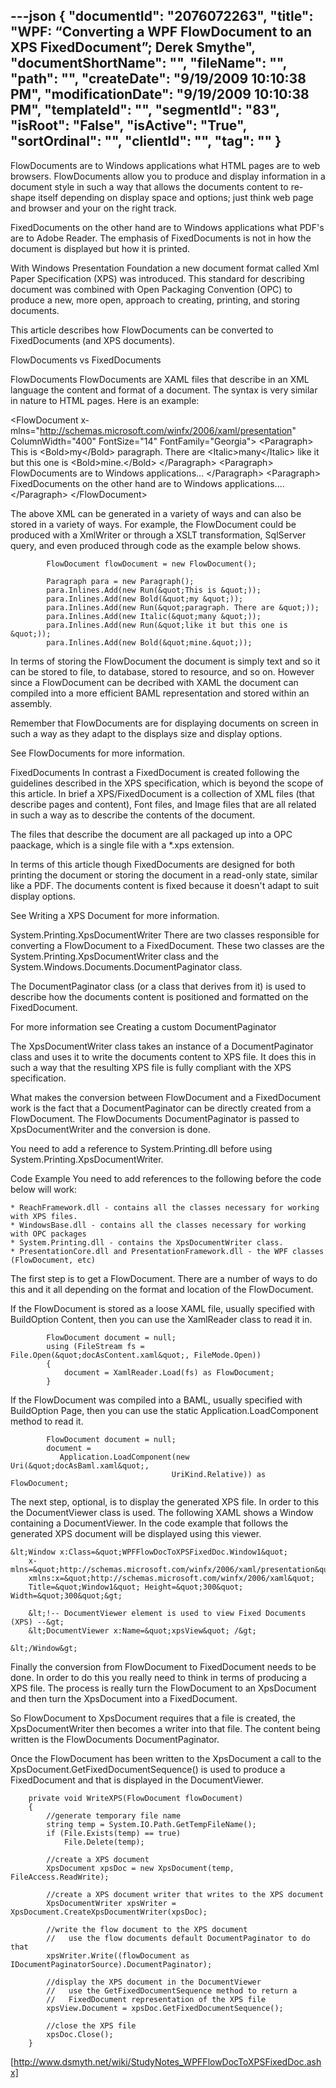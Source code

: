 ---json
{
  "documentId": "2076072263",
  "title": "WPF: “Converting a WPF FlowDocument to an XPS FixedDocument”; Derek Smythe",
  "documentShortName": "",
  "fileName": "",
  "path": "",
  "createDate": "9/19/2009 10:10:38 PM",
  "modificationDate": "9/19/2009 10:10:38 PM",
  "templateId": "",
  "segmentId": "83",
  "isRoot": "False",
  "isActive": "True",
  "sortOrdinal": "",
  "clientId": "",
  "tag": ""
}
---

FlowDocuments are to Windows applications what HTML pages are to web browsers. FlowDocuments allow you to produce and display information in a document style in such a way that allows the documents content to re-shape itself depending on display space and options; just think web page and browser and your on the right track.

FixedDocuments on the other hand are to Windows applications what PDF's are to Adobe Reader. The emphasis of FixedDocuments is not in how the document is displayed but how it is printed.

With Windows Presentation Foundation a new document format called Xml Paper Specification (XPS) was introduced. This standard for describing document was combined with Open Packaging Convention (OPC) to produce a new, more open, approach to creating, printing, and storing documents.

This article describes how FlowDocuments can be converted to FixedDocuments (and XPS documents).

FlowDocuments vs FixedDocuments


FlowDocuments
FlowDocuments are XAML files that describe in an XML language the content and format of a document. The syntax is very similar in nature to HTML pages. Here is an example:

&lt;FlowDocument x­mlns=&quot;http://schemas.microsoft.com/winfx/2006/xaml/presentation&quot;
    ColumnWidth=&quot;400&quot; FontSize=&quot;14&quot; FontFamily=&quot;Georgia&quot;&gt;
    &lt;Paragraph&gt;
        This is
        &lt;Bold&gt;my&lt;/Bold&gt; paragraph. There are
        &lt;Italic&gt;many&lt;/Italic&gt; like it but this one is
        &lt;Bold&gt;mine.&lt;/Bold&gt;
    &lt;/Paragraph&gt;
    &lt;Paragraph&gt;
        FlowDocuments are to Windows applications... 
    &lt;/Paragraph&gt;
    &lt;Paragraph&gt;
        FixedDocuments on the other hand are to Windows applications....
    &lt;/Paragraph&gt;
&lt;/FlowDocument&gt;


The above XML can be generated in a variety of ways and can also be stored in a variety of ways. For example, the FlowDocument could be produced with a XmlWriter or through a XSLT transformation, SqlServer query, and even produced through code as the example below shows.

            FlowDocument flowDocument = new FlowDocument();

            Paragraph para = new Paragraph();
            para.Inlines.Add(new Run(&quot;This is &quot;));
            para.Inlines.Add(new Bold(&quot;my &quot;));
            para.Inlines.Add(new Run(&quot;paragraph. There are &quot;));
            para.Inlines.Add(new Italic(&quot;many &quot;));
            para.Inlines.Add(new Run(&quot;like it but this one is &quot;));
            para.Inlines.Add(new Bold(&quot;mine.&quot;));


In terms of storing the FlowDocument the document is simply text and so it can be stored to file, to database, stored to resource, and so on. However since a FlowDocument can be decribed with XAML the document can compiled into a more efficient BAML representation and stored within an assembly.

Remember that FlowDocuments are for displaying documents on screen in such a way as they adapt to the displays size and display options.

See FlowDocuments for more information.

FixedDocuments
In contrast a FixedDocument is created following the guidelines described in the XPS specification, which is beyond the scope of this article. In brief a XPS/FixedDocument is a collection of XML files (that describe pages and content), Font files, and Image files that are all related in such a way as to describe the contents of the document.

The files that describe the document are all packaged up into a OPC paackage, which is a single file with a *.xps extension.

In terms of this article though FixedDocuments are designed for both printing the document or storing the document in a read-only state, similar like a PDF. The documents content is fixed because it doesn't adapt to suit display options.

See Writing a XPS Document for more information.

System.Printing.XpsDocumentWriter
There are two classes responsible for converting a FlowDocument to a FixedDocument. These two classes are the System.Printing.XpsDocumentWriter class and the System.Windows.Documents.DocumentPaginator class.

The DocumentPaginator class (or a class that derives from it) is used to describe how the documents content is positioned and formatted on the FixedDocument.

For more information see Creating a custom DocumentPaginator

The XpsDocumentWriter class takes an instance of a DocumentPaginator class and uses it to write the documents content to XPS file. It does this in such a way that the resulting XPS file is fully compliant with the XPS specification.

What makes the conversion between FlowDocument and a FixedDocument work is the fact that a DocumentPaginator can be directly created from a FlowDocument. The FlowDocuments DocumentPaginator is passed to XpsDocumentWriter and the conversion is done.

You need to add a reference to System.Printing.dll before using System.Printing.XpsDocumentWriter.

Code Example
You need to add references to the following before the code below will work:

    * ReachFramework.dll - contains all the classes necessary for working with XPS files.
    * WindowsBase.dll - contains all the classes necessary for working with OPC packages
    * System.Printing.dll - contains the XpsDocumentWriter class.
    * PresentationCore.dll and PresentationFramework.dll - the WPF classes (FlowDocument, etc)


The first step is to get a FlowDocument. There are a number of ways to do this and it all depending on the format and location of the FlowDocument.

If the FlowDocument is stored as a loose XAML file, usually specified with BuildOption Content, then you can use the XamlReader class to read it in.

            FlowDocument document = null;
            using (FileStream fs = File.Open(&quot;docAsContent.xaml&quot;, FileMode.Open))
            {
                document = XamlReader.Load(fs) as FlowDocument;
            }


If the FlowDocument was compiled into a BAML, usually specified with BuildOption Page, then you can use the static Application.LoadComponent method to read it.

            FlowDocument document = null;
            document = 
               Application.LoadComponent(new Uri(&quot;docAsBaml.xaml&quot;, 
                                        UriKind.Relative)) as FlowDocument;


The next step, optional, is to display the generated XPS file. In order to this the DocumentViewer class is used. The following XAML shows a Window containing a DocumentViewer. In the code example that follows the generated XPS document will be displayed using this viewer.

    &lt;Window x:Class=&quot;WPFFlowDocToXPSFixedDoc.Window1&quot;
        x­mlns=&quot;http://schemas.microsoft.com/winfx/2006/xaml/presentation&quot;
        x­mlns:x=&quot;http://schemas.microsoft.com/winfx/2006/xaml&quot;
        Title=&quot;Window1&quot; Height=&quot;300&quot; Width=&quot;300&quot;&gt;

        &lt;!-- DocumentViewer element is used to view Fixed Documents (XPS) --&gt;
        &lt;DocumentViewer x:Name=&quot;xpsView&quot; /&gt;

    &lt;/Window&gt;


Finally the conversion from FlowDocument to FixedDocument needs to be done. In order to do this you really need to think in terms of producing a XPS file. The process is really turn the FlowDocument to an XpsDocument and then turn the XpsDocument into a FixedDocument.

So FlowDocument to XpsDocument requires that a file is created, the XpsDocumentWriter then becomes a writer into that file. The content being written is the FlowDocuments DocumentPaginator.

Once the FlowDocument has been written to the XpsDocument a call to the XpsDocument.GetFixedDocumentSequence() is used to produce a FixedDocument and that is displayed in the DocumentViewer.

        private void WriteXPS(FlowDocument flowDocument)
        {
            //generate temporary file name
            string temp = System.IO.Path.GetTempFileName();
            if (File.Exists(temp) == true)
                File.Delete(temp);

            //create a XPS document 
            XpsDocument xpsDoc = new XpsDocument(temp, FileAccess.ReadWrite);

            //create a XPS document writer that writes to the XPS document
            XpsDocumentWriter xpsWriter = XpsDocument.CreateXpsDocumentWriter(xpsDoc);

            //write the flow document to the XPS document
            //   use the flow documents default DocumentPaginator to do that
            xpsWriter.Write((flowDocument as IDocumentPaginatorSource).DocumentPaginator);

            //display the XPS document in the DocumentViewer
            //   use the GetFixedDocumentSequence method to return a 
            //   FixedDocument representation of the XPS file
            xpsView.Document = xpsDoc.GetFixedDocumentSequence();

            //close the XPS file
            xpsDoc.Close();
        }

[http://www.dsmyth.net/wiki/StudyNotes_WPFFlowDocToXPSFixedDoc.ashx]
